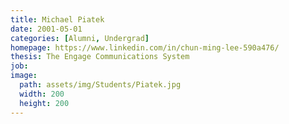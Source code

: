 ```yaml
---
title: Michael Piatek 
date: 2001-05-01
categories: [Alumni, Undergrad]
homepage: https://www.linkedin.com/in/chun-ming-lee-590a476/
thesis: The Engage Communications System
job: 
image:
  path: assets/img/Students/Piatek.jpg
  width: 200
  height: 200
---
```



